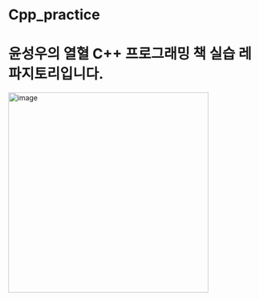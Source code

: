 # Cpp_practice
# 윤성우의 열혈 C++ 프로그래밍 책 실습  레파지토리입니다.

<img width="399" alt="image" src="https://github.com/hyegyeong-kang/Cpp_practice/assets/106860598/dfa37ec1-b6f7-40ad-a240-9c265f6b131b">
